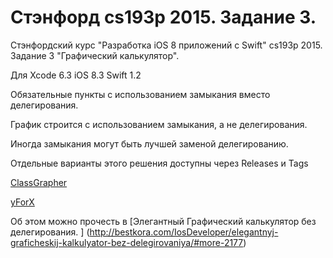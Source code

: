# Стэнфорд cs193p 2015. Задание 3.

Cтэнфордский курс "Разработка iOS 8 приложений с Swift" cs193p 2015. Задание 3 "Графический калькулятор".

Для Xcode 6.3 iOS 8.3 Swift 1.2

Обязательные пункты c использованием замыкания вместо делегирования. 

График строится с использованием замыкания, а не делегирования. 

Иногда замыкания могут быть лучшей заменой делегированию.

Отдельные варианты этого решения доступны через Releases и Tags

[ClassGrapher](https://github.com/BestKora/CalculatorBrain-cs193p-2015-Graphic-Closure/tree/ClassGrapher)

[yForX](https://github.com/BestKora/CalculatorBrain-cs193p-2015-Graphic-Closure/tree/yForX)

Об этом можно прочесть в [Элегантный Графический калькулятор без делегирования. ] (http://bestkora.com/IosDeveloper/elegantnyj-graficheskij-kalkulyator-bez-delegirovaniya/#more-2177)
